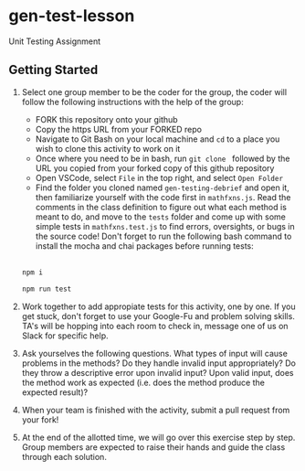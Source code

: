 # gen-test-lesson
Unit Testing Assignment

## Getting Started

1. Select one group member to be the coder for the group, the coder will follow the following instructions with the help of the group:
    * FORK this repository onto your github
    * Copy the https URL from your FORKED repo
    * Navigate to Git Bash on your local machine and `cd` to a place you wish to clone this activity to work on it
    * Once where you need to be in bash, run `git clone ` followed by the URL you copied from your forked copy of this github repository
    * Open VSCode, select `File` in the top right, and select `Open Folder` 
    * Find the folder you cloned named `gen-testing-debrief` and open it, then familiarize yourself with the code first in `mathfxns.js`.  Read the comments in the class definition to figure out what each method is meant to do, and move to the `tests` folder and come up with some simple tests in `mathfxns.test.js` to find errors, oversights, or bugs in the source code! Don't forget to run the following bash command to install the mocha and chai packages before running tests:
    <br>

    ```bash
    npm i
    ```

    ```bash
    npm run test
    ```
  
2. Work together to add appropiate tests for this activity, one by one. If you get stuck, don't forget to use your Google-Fu and problem solving skills. TA's will be hopping into each room to check in, message one of us on Slack for specific help.

3. Ask yourselves the following questions.  What types of input will cause problems in the methods? Do they handle invalid input appropriately? Do they throw a descriptive error upon invalid input? Upon valid input, does the method work as expected (i.e. does the method produce the expected result)?

4. When your team is finished with the activity, submit a pull request from your fork!

5. At the end of the allotted time, we will go over this exercise step by step. Group members are expected to raise their hands and guide the class through each solution.